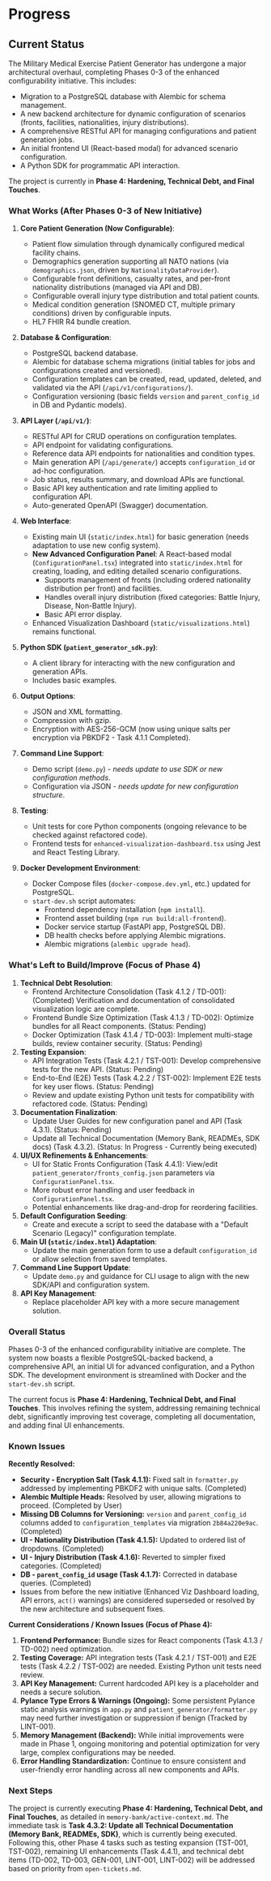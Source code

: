 # Progress

## Current Status

The Military Medical Exercise Patient Generator has undergone a major architectural overhaul, completing Phases 0-3 of the enhanced configurability initiative. This includes:
*   Migration to a PostgreSQL database with Alembic for schema management.
*   A new backend architecture for dynamic configuration of scenarios (fronts, facilities, nationalities, injury distributions).
*   A comprehensive RESTful API for managing configurations and patient generation jobs.
*   An initial frontend UI (React-based modal) for advanced scenario configuration.
*   A Python SDK for programmatic API interaction.

The project is currently in **Phase 4: Hardening, Technical Debt, and Final Touches**.

### What Works (After Phases 0-3 of New Initiative)

1.  **Core Patient Generation (Now Configurable)**:
    *   Patient flow simulation through dynamically configured medical facility chains.
    *   Demographics generation supporting all NATO nations (via `demographics.json`, driven by `NationalityDataProvider`).
    *   Configurable front definitions, casualty rates, and per-front nationality distributions (managed via API and DB).
    *   Configurable overall injury type distribution and total patient counts.
    *   Medical condition generation (SNOMED CT, multiple primary conditions) driven by configurable inputs.
    *   HL7 FHIR R4 bundle creation.

2.  **Database & Configuration**:
    *   PostgreSQL backend database.
    *   Alembic for database schema migrations (initial tables for jobs and configurations created and versioned).
    *   Configuration templates can be created, read, updated, deleted, and validated via the API (`/api/v1/configurations/`).
    *   Configuration versioning (basic fields `version` and `parent_config_id` in DB and Pydantic models).

3.  **API Layer (`/api/v1/`)**:
    *   RESTful API for CRUD operations on configuration templates.
    *   API endpoint for validating configurations.
    *   Reference data API endpoints for nationalities and condition types.
    *   Main generation API (`/api/generate/`) accepts `configuration_id` or ad-hoc configuration.
    *   Job status, results summary, and download APIs are functional.
    *   Basic API key authentication and rate limiting applied to configuration API.
    *   Auto-generated OpenAPI (Swagger) documentation.

4.  **Web Interface**:
    *   Existing main UI (`static/index.html`) for basic generation (needs adaptation to use new config system).
    *   **New Advanced Configuration Panel**: A React-based modal (`ConfigurationPanel.tsx`) integrated into `static/index.html` for creating, loading, and editing detailed scenario configurations.
        *   Supports management of fronts (including ordered nationality distribution per front) and facilities.
        *   Handles overall injury distribution (fixed categories: Battle Injury, Disease, Non-Battle Injury).
        *   Basic API error display.
    *   Enhanced Visualization Dashboard (`static/visualizations.html`) remains functional.

5.  **Python SDK (`patient_generator_sdk.py`)**:
    *   A client library for interacting with the new configuration and generation APIs.
    *   Includes basic examples.

6.  **Output Options**:
    *   JSON and XML formatting.
    *   Compression with gzip.
    *   Encryption with AES-256-GCM (now using unique salts per encryption via PBKDF2 - Task 4.1.1 Completed).

7.  **Command Line Support**:
    *   Demo script (`demo.py`) - *needs update to use SDK or new configuration methods*.
    *   Configuration via JSON - *needs update for new configuration structure*.

8.  **Testing**:
    *   Unit tests for core Python components (ongoing relevance to be checked against refactored code).
    *   Frontend tests for `enhanced-visualization-dashboard.tsx` using Jest and React Testing Library.

9.  **Docker Development Environment**:
    *   Docker Compose files (`docker-compose.dev.yml`, etc.) updated for PostgreSQL.
    *   `start-dev.sh` script automates:
        *   Frontend dependency installation (`npm install`).
        *   Frontend asset building (`npm run build:all-frontend`).
        *   Docker service startup (FastAPI app, PostgreSQL DB).
        *   DB health checks before applying Alembic migrations.
        *   Alembic migrations (`alembic upgrade head`).

### What's Left to Build/Improve (Focus of Phase 4)

1.  **Technical Debt Resolution**:
    *   Frontend Architecture Consolidation (Task 4.1.2 / TD-001): (Completed) Verification and documentation of consolidated visualization logic are complete.
    *   Frontend Bundle Size Optimization (Task 4.1.3 / TD-002): Optimize bundles for all React components. (Status: Pending)
    *   Docker Optimization (Task 4.1.4 / TD-003): Implement multi-stage builds, review container security. (Status: Pending)
2.  **Testing Expansion**:
    *   API Integration Tests (Task 4.2.1 / TST-001): Develop comprehensive tests for the new API. (Status: Pending)
    *   End-to-End (E2E) Tests (Task 4.2.2 / TST-002): Implement E2E tests for key user flows. (Status: Pending)
    *   Review and update existing Python unit tests for compatibility with refactored code. (Status: Pending)
3.  **Documentation Finalization**:
    *   Update User Guides for new configuration panel and API (Task 4.3.1). (Status: Pending)
    *   Update all Technical Documentation (Memory Bank, READMEs, SDK docs) (Task 4.3.2). (Status: In Progress - Currently being executed)
4.  **UI/UX Refinements & Enhancements**:
    *   UI for Static Fronts Configuration (Task 4.4.1): View/edit `patient_generator/fronts_config.json` parameters via `ConfigurationPanel.tsx`.
    *   More robust error handling and user feedback in `ConfigurationPanel.tsx`.
    *   Potential enhancements like drag-and-drop for reordering facilities.
5.  **Default Configuration Seeding**:
    *   Create and execute a script to seed the database with a "Default Scenario (Legacy)" configuration template.
6.  **Main UI (`static/index.html`) Adaptation**:
    *   Update the main generation form to use a default `configuration_id` or allow selection from saved templates.
7.  **Command Line Support Update**:
    *   Update `demo.py` and guidance for CLI usage to align with the new SDK/API and configuration system.
8.  **API Key Management**:
    *   Replace placeholder API key with a more secure management solution.

### Overall Status

Phases 0-3 of the enhanced configurability initiative are complete. The system now boasts a flexible PostgreSQL-backed backend, a comprehensive API, an initial UI for advanced configuration, and a Python SDK. The development environment is streamlined with Docker and the `start-dev.sh` script.

The current focus is **Phase 4: Hardening, Technical Debt, and Final Touches**. This involves refining the system, addressing remaining technical debt, significantly improving test coverage, completing all documentation, and adding final UI enhancements.

### Known Issues

**Recently Resolved:**
*   **Security - Encryption Salt (Task 4.1.1):** Fixed salt in `formatter.py` addressed by implementing PBKDF2 with unique salts. (Completed)
*   **Alembic Multiple Heads:** Resolved by user, allowing migrations to proceed. (Completed by User)
*   **Missing DB Columns for Versioning:** `version` and `parent_config_id` columns added to `configuration_templates` via migration `2b84a220e9ac`. (Completed)
*   **UI - Nationality Distribution (Task 4.1.5):** Updated to ordered list of dropdowns. (Completed)
*   **UI - Injury Distribution (Task 4.1.6):** Reverted to simpler fixed categories. (Completed)
*   **DB - `parent_config_id` usage (Task 4.1.7):** Corrected in database queries. (Completed)
*   Issues from before the new initiative (Enhanced Viz Dashboard loading, API errors, `act()` warnings) are considered superseded or resolved by the new architecture and subsequent fixes.

**Current Considerations / Known Issues (Focus of Phase 4):**

1.  **Frontend Performance:** Bundle sizes for React components (Task 4.1.3 / TD-002) need optimization.
2.  **Testing Coverage:** API integration tests (Task 4.2.1 / TST-001) and E2E tests (Task 4.2.2 / TST-002) are needed. Existing Python unit tests need review.
3.  **API Key Management:** Current hardcoded API key is a placeholder and needs a secure solution.
4.  **Pylance Type Errors & Warnings (Ongoing):** Some persistent Pylance static analysis warnings in `app.py` and `patient_generator/formatter.py` may need further investigation or suppression if benign (Tracked by LINT-001).
5.  **Memory Management (Backend):** While initial improvements were made in Phase 1, ongoing monitoring and potential optimization for very large, complex configurations may be needed.
6.  **Error Handling Standardization:** Continue to ensure consistent and user-friendly error handling across all new components and APIs.

### Next Steps

The project is currently executing **Phase 4: Hardening, Technical Debt, and Final Touches**, as detailed in `memory-bank/active-context.md`.
The immediate task is **Task 4.3.2: Update all Technical Documentation (Memory Bank, READMEs, SDK)**, which is currently being executed.
Following this, other Phase 4 tasks such as testing expansion (TST-001, TST-002), remaining UI enhancements (Task 4.4.1), and technical debt items (TD-002, TD-003, GEN-001, LINT-001, LINT-002) will be addressed based on priority from `open-tickets.md`.
